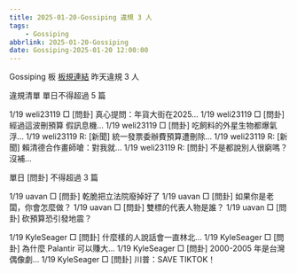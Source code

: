 ```yaml
---
title: 2025-01-20-Gossiping 違規 3 人
tags:
    - Gossiping
abbrlink: 2025-01-20-Gossiping
date: Gossiping-2025-01-20 12:00:00
---
```

Gossiping 板 [板規連結](https://www.ptt.cc/bbs/Gossiping/M.1637425085.A.07D.html)
昨天違規 3 人
<!-- more -->

違規清單
單日不得超過 5 篇

1/19 weli23119 □ [問卦] 真心提問：年貨大街在2025…
1/19 weli23119 □ [問卦] 經過這波刪預算 假訊息機…
1/19 weli23119 □ [問卦] 吃飼料的外星生物都爆氣浮…
1/19 weli23119 R: [新聞] 統一發票委辦費預算遭刪除…
1/19 weli23119 R: [新聞] 賴清德合作畫師嗆：對我就…
1/19 weli23119 R: [問卦] 不是都說別人很窮嗎？沒補…

單日 [問卦] 不得超過 3 篇

1/19 uavan □ [問卦] 乾脆把立法院廢掉好了
1/19 uavan □ [問卦] 如果你是老闆，你會怎麼做？
1/19 uavan □ [問卦] 雙標的代表人物是誰？
1/19 uavan □ [問卦] 砍預算恐引發地震？

1/19 KyleSeager □ [問卦] 什麼樣的人說話會一直林北…
1/19 KyleSeager □ [問卦] 為什麼 Palantir 可以賺大…
1/19 KyleSeager □ [問卦] 2000-2005 年是台灣偶像劇…
1/19 KyleSeager □ [問卦] 川普：SAVE TIKTOK！